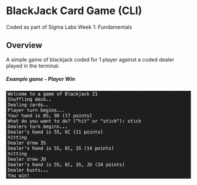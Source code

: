 # BlackJack Card Game (CLI)
Coded as part of Sigma Labs Week 1: Fundamentals

## Overview
A simple game of blackjack coded for 1 player against a coded dealer played in the terminal.

##### Example game - Player Win
![Walkthrough - Player Win](player_win_game.png)